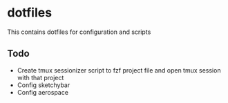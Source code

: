 # dotfiles
This contains dotfiles for configuration and scripts

## Todo
* Create tmux sessionizer script to fzf project file and open tmux session with that project
* Config sketchybar
* Config aerospace
